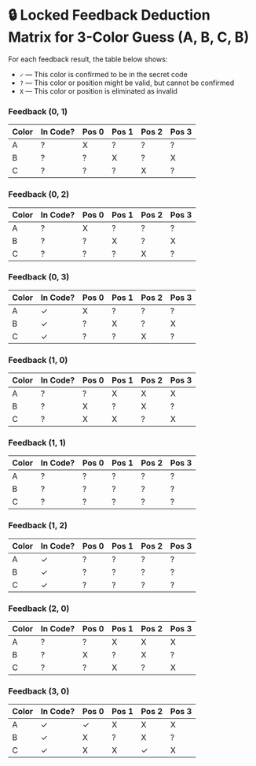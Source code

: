 
# 🔒 Locked Feedback Deduction Matrix for 3-Color Guess (A, B, C, B)

For each feedback result, the table below shows:
- `✓` — This color is confirmed to be in the secret code
- `?` — This color or position might be valid, but cannot be confirmed
- `X` — This color or position is eliminated as invalid

### Feedback (0, 1)
| Color | In Code? | Pos 0 | Pos 1 | Pos 2 | Pos 3 |
|-------|----------|--------|--------|--------|--------|
| A     | ?        | X      | ?      | ?      | ?      |
| B     | ?        | ?      | X      | ?      | X      |
| C     | ?        | ?      | ?      | X      | ?      |

### Feedback (0, 2)
| Color | In Code? | Pos 0 | Pos 1 | Pos 2 | Pos 3 |
|-------|----------|--------|--------|--------|--------|
| A     | ?        | X      | ?      | ?      | ?      |
| B     | ?        | ?      | X      | ?      | X      |
| C     | ?        | ?      | ?      | X      | ?      |

### Feedback (0, 3)
| Color | In Code? | Pos 0 | Pos 1 | Pos 2 | Pos 3 |
|-------|----------|--------|--------|--------|--------|
| A     | ✓        | X      | ?      | ?      | ?      |
| B     | ✓        | ?      | X      | ?      | X      |
| C     | ✓        | ?      | ?      | X      | ?      |

### Feedback (1, 0)
| Color | In Code? | Pos 0 | Pos 1 | Pos 2 | Pos 3 |
|-------|----------|--------|--------|--------|--------|
| A     | ?        | ?      | X      | X      | X      |
| B     | ?        | X      | ?      | X      | ?      |
| C     | ?        | X      | X      | ?      | X      |

### Feedback (1, 1)
| Color | In Code? | Pos 0 | Pos 1 | Pos 2 | Pos 3 |
|-------|----------|--------|--------|--------|--------|
| A     | ?        | ?      | ?      | ?      | ?      |
| B     | ?        | ?      | ?      | ?      | ?      |
| C     | ?        | ?      | ?      | ?      | ?      |

### Feedback (1, 2)
| Color | In Code? | Pos 0 | Pos 1 | Pos 2 | Pos 3 |
|-------|----------|--------|--------|--------|--------|
| A     | ✓        | ?      | ?      | ?      | ?      |
| B     | ✓        | ?      | ?      | ?      | ?      |
| C     | ✓        | ?      | ?      | ?      | ?      |

### Feedback (2, 0)
| Color | In Code? | Pos 0 | Pos 1 | Pos 2 | Pos 3 |
|-------|----------|--------|--------|--------|--------|
| A     | ?        | ?      | X      | X      | X      |
| B     | ?        | X      | ?      | X      | ?      |
| C     | ?        | ?      | X      | ?      | X      |

### Feedback (3, 0)
| Color | In Code? | Pos 0 | Pos 1 | Pos 2 | Pos 3 |
|-------|----------|--------|--------|--------|--------|
| A     | ✓        | ✓      | X      | X      | X      |
| B     | ✓        | X      | ?      | X      | ?      |
| C     | ✓        | X      | X      | ✓      | X      |
